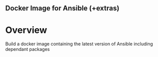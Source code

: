 ## Docker Image for Ansible (+extras)

# Overview
Build a docker image containing the latest version of Ansible including dependant packages
